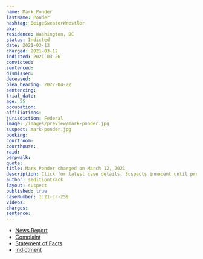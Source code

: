 ```yaml
---
name: Mark Ponder
lastName: Ponder
hashtag: BeigeSweaterWrestler
aka:
residence: Washington, DC
status: Indicted
date: 2021-03-12
charged: 2021-03-12
indicted: 2021-03-26
convicted:
sentenced:
dismissed:
deceased:
plea_hearing: 2022-04-22
sentencing:
trial_date:
age: 55
occupation:
affiliations:
jurisdiction: Federal
image: /images/preview/mark-ponder.jpg
suspect: mark-ponder.jpg
booking:
courtroom:
courthouse:
raid:
perpwalk:
quote:
title: Mark Ponder charged on March 12, 2021
description: Click for latest case details. Suspects innocent until proven guilty.
author: seditiontrack
layout: suspect
published: true
caseNumber: 1:21-cr-259
videos:
charges:
sentence:
---
```


- [News Report](https://www.wusa9.com/article/news/national/capitol-riots/outnumbered-police-had-to-release-a-man-accused-of-assaulting-them-with-a-metal-pole-during-the-capitol-riot-hours-later-he-joined-back-in/65-4ec014a1-3a18-4cac-9829-108f658ebf62)
- [Complaint](https://www.justice.gov/usao-dc/case-multi-defendant/file/1379086/download)
- [Statement of Facts](https://www.justice.gov/usao-dc/case-multi-defendant/file/1379091/download)
- [Indictment](https://www.justice.gov/usao-dc/case-multi-defendant/file/1459961/download)
